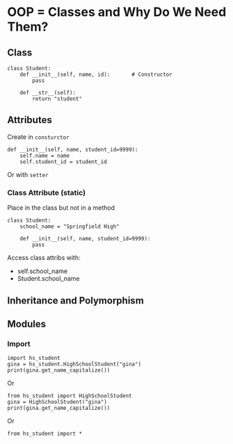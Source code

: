 # OOP = Classes and Why Do We Need Them?
## Class
    class Student:
        def __init__(self, name, id):       # Constructor
            pass

        def __str__(self):
            return "student"

## Attributes
Create in `consturctor`

    def __init__(self, name, student_id=9999):
        self.name = name
        self.student_id = student_id

Or with `setter`

### Class Attribute (static)
Place in the class but not in a method

    class Student:
        school_name = "Springfield High"

        def __init__(self, name, student_id=9999):
            pass

Access class attribs with:

- self.school_name
- Student.school_name

## Inheritance and Polymorphism

## Modules
### Import

    import hs_student
    gina = hs_student.HighSchoolStudent("gina")
    print(gina.get_name_capitalize())

Or

    from hs_student import HighSchoolStudent
    gina = HighSchoolStudent("gina")
    print(gina.get_name_capitalize())

Or

    from hs_student import *